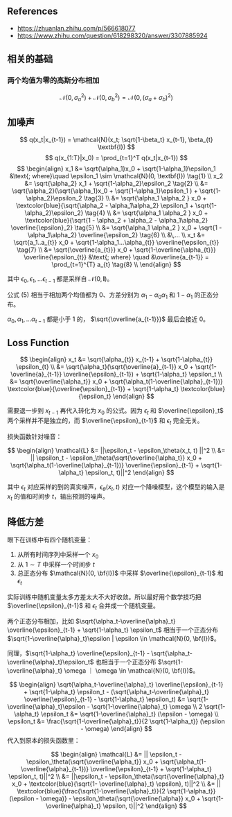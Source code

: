 ## References

- https://zhuanlan.zhihu.com/p/566618077
- https://www.zhihu.com/question/618298320/answer/3307885924

## 相关的基础

### 两个均值为零的高斯分布相加

$$
\mathcal{N}(0,\sigma_a^2) + \mathcal{N}(0, \sigma_b^2) = \mathcal{N}(0, (\sigma_a+\sigma_b)^2)
$$

## 加噪声

$$
q(x_t|x_{t-1}) = \mathcal{N}(x_t; \sqrt{1-\beta_t} x_{t-1}, \beta_{t} \textbf{I})
$$
$$
q(x_{1:T}|x_0) = \prod_{t=1}^T q(x_t|x_{t-1})
$$
$$
\begin{align}
x_1 &= \sqrt{\alpha_1}x_0 + \sqrt{1-\alpha_1}\epsilon_1 
&\text{; where}\quad \epsilon_1 \sim \mathcal{N}(0, \textbf{I}) \tag{1} \\
x_2 &= \sqrt{\alpha_2} x_1 + \sqrt{1-\alpha_2}\epsilon_2 \tag{2} \\
&= \sqrt{\alpha_2}(\sqrt{\alpha_1}x_0 + \sqrt{1-\alpha_1}\epsilon_1 ) + \sqrt{1-\alpha_2}\epsilon_2 \tag{3} \\
&= \sqrt{\alpha_1 \alpha_2 } x_0 + \textcolor{blue}{\sqrt{\alpha_2 - \alpha_1\alpha_2} \epsilon_1 + \sqrt{1-\alpha_2}\epsilon_2} \tag{4} \\
&= \sqrt{\alpha_1 \alpha_2 } x_0 + \textcolor{blue}{\sqrt{1 - \alpha_2 + \alpha_2 - \alpha_1\alpha_2} \overline{\epsilon}_2} \tag{5} \\
&= \sqrt{\alpha_1 \alpha_2 } x_0 + \sqrt{1 - \alpha_1\alpha_2} \overline{\epsilon_2} \tag{6} \\
&\,... \\
x_t &= \sqrt{a_1..a_{t}} x_0 + \sqrt{1-\alpha_1...\alpha_{t}} \overline{\epsilon_{t}} \tag{7} \\
&= \sqrt{\overline{a_{t}}} x_0 + \sqrt{1-\overline{\alpha_{t}}} \overline{\epsilon_{t}}
&\text{; where} \quad &\overline{a_{t-1}} = \prod_{t=1}^{T} a_{t} \tag{8} \\
\end{align}
$$

其中 $\epsilon_0, \epsilon_1, ... \epsilon_{t-1}$ 都是采样自 $\mathcal{N}(0, \textbf{I})$。

公式 $(5)$ 相当于相加两个均值都为 0、方差分别为 $\alpha_1-\alpha_0\alpha_1$ 和 $1-\alpha_1$ 的正态分布。

$\alpha_0, \alpha_1, ...\alpha_{t-1}$ 都是小于 1 的， $\sqrt{\overline{a_{t-1}}}$ 最后会接近 0。

## Loss Function

$$
\begin{align}
x_t &= \sqrt{\alpha_{t}} x_{t-1} + \sqrt{1-\alpha_{t}} \epsilon_{t} \\
&= \sqrt{\alpha_t}(\sqrt{\overline{a}_{t-1}} x_0 + \sqrt{1-\overline{a}_{t-1}} \overline{\epsilon}_{t-1})  + \sqrt{1-\alpha_t} \epsilon_t \\
&= \sqrt{\overline{\alpha_t}} x_0 + \sqrt{\alpha_t(1-\overline{\alpha}_{t-1})} \textcolor{blue}{\overline{\epsilon}_{t-1}} + \sqrt{1-\alpha_t} \textcolor{blue}{\epsilon_t}
\end{align}
$$

需要退一步到 $x_{t-1}$ 再代入转化为 $x_0$ 的公式。因为 $\epsilon_t$ 和 $\overline{\epsilon}_t$ 两个采样并不是独立的，而 $\overline{\epsilon}_{t-1}$ 和 $\epsilon_t$ 完全无关。

损失函数针对噪音：

$$
\begin{align}
\mathcal{L} &= ||\epsilon_t - \epsilon_\theta(x_t, t) ||^2 \\
&= || \epsilon_t - \epsilon_\theta(\sqrt{\overline{\alpha_t}} x_0 + \sqrt{\alpha_t(1-\overline{\alpha}_{t-1})} \overline{\epsilon}_{t-1} + \sqrt{1-\alpha_t} \epsilon_t, t)||^2
\end{align}
$$

其中 $\epsilon_t$ 对应采样的到的真实噪声，$\epsilon_\theta(x_t, t)$ 对应一个降噪模型，这个模型的输入是 $x_t$ 的值和时间步 $t$，输出预测的噪声。
## 降低方差

眼下在训练中有四个随机变量：

1. 从所有时间序列中采样一个 $x_0$
2. 从 $1 \sim T$ 中采样一个时间步 $t$
3. 总正态分布 $\mathcal{N}(0, \bf{I})$ 中采样 $\overline{\epsilon}_{t-1}$ 和 $\epsilon_t$

实际训练中随机变量太多方差太大不大好收敛。所以最好用个数学技巧把 $\overline{\epsilon}_{t-1}$ 和 $\epsilon_t$ 合并成一个随机变量。

两个正态分布相加，比如 $\sqrt{\alpha_t-\overline{\alpha}_t} \overline{\epsilon}_{t-1} + \sqrt{1-\alpha_t} \epsilon_t$ 相当于一个正态分布 $\sqrt{1-\overline{\alpha}_t}\epsilon | \epsilon \in \mathcal{N}(0, \bf{I})$。

同理，$\sqrt{1-\alpha_t} \overline{\epsilon}_{t-1} - \sqrt{\alpha_t-\overline{\alpha}_t}\epsilon_t$  也相当于一个正态分布 $\sqrt{1-\overline{\alpha}_t} \omega ｜ \omega \in \mathcal{N}(0, \bf{I})$。

$$
\begin{align}
\sqrt{\alpha_t-\overline{\alpha}_t} \overline{\epsilon}_{t-1} + \sqrt{1-\alpha_t} \epsilon_t  - (\sqrt{\alpha_t-\overline{\alpha}_t} \overline{\epsilon}_{t-1} - \sqrt{1-\alpha_t} \epsilon_t) &= \sqrt{1-\overline{\alpha}_t}\epsilon - \sqrt{1-\overline{\alpha}_t} \omega \\
2 \sqrt{1-\alpha_t} \epsilon_t &= \sqrt{1-\overline{\alpha}_t} (\epsilon - \omega) \\
\epsilon_t &= \frac{\sqrt{1-\overline{\alpha}_t}}{2 \sqrt{1-\alpha_t}} (\epsilon - \omega)
\end{align}
$$
代入到原本的损失函数里：

$$
\begin{align}
\mathcal{L} &= || \epsilon_t - \epsilon_\theta(\sqrt{\overline{\alpha_t}} x_0 + \sqrt{\alpha_t(1-\overline{\alpha}_{t-1})} \overline{\epsilon}_{t-1} + \sqrt{1-\alpha_t} \epsilon_t, t)||^2 \\
&= ||\epsilon_t - \epsilon_\theta(\sqrt{\overline{\alpha}_t} x_0 + \textcolor{blue}{\sqrt{1- \overline{\alpha}_t} \epsilon}, t)||^2 \\
&= || \textcolor{blue}{\frac{\sqrt{1-\overline{\alpha}_t}}{2 \sqrt{1-\alpha_t}} (\epsilon - \omega)}  - \epsilon_\theta(\sqrt{\overline{\alpha}} x_0 + \sqrt{1- \overline{\alpha}_t} \epsilon, t)||^2
\end{align}
$$